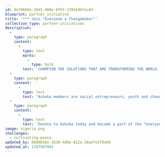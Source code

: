 ```yaml
---
id: 8e78665e-26d1-400e-8f6f-2391b9bfec84
blueprint: partner_initiative
title: '*** Join "Everyone a Changemaker"'
collection_type: partner-initiatives
description:
  -
    type: paragraph
    content:
      -
        type: text
        marks:
          -
            type: bold
        text: 'CHAMPION THE SOLUTIONS THAT ARE TRANSFORMING THE WORLD.'
  -
    type: paragraph
    content:
      -
        type: text
        text: "Ashoka members are social entrepreneurs, youth and change leaders who are bringing a powerful framework to our communities, businesses, and schools that is needed for living and working together in a radically different world.\_"
  -
    type: paragraph
    content:
      -
        type: text
        text: 'Donate to Ashoka today and become a part of the “everyone a changemaker” movement!'
image: nigeria.png
challenges:
  - cultivating-peace
updated_by: 0800036e-1638-4d6e-822a-26aefe2f9e99
updated_at: 1707947943
---
```

